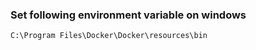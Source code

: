 ### Set following environment variable on windows

```
C:\Program Files\Docker\Docker\resources\bin
```
